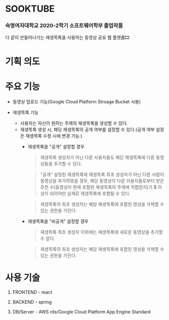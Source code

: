 # SOOKTUBE

### 숙명여자대학교 2020-2학기 소프트웨어학부 졸업작품

다 같이 만들어나가는 재생목록을 사용하는 동영상 공유 웹 플랫폼🎞


# 기획 의도

# 주요 기능

* 동영상 업로드 기능(Google Cloud Platform Stroage Bucket 사용)

* 재생목록 기능

   * 사용자는 자신이 원하는 주제의 재생목록을 생성할 수 있다.
   * 재생목록 생성 시, 해당 재생목록의 공개 여부를 설정할 수 있다.(공개 여부 설정은 재생목록 수정 시에 변경 가능.)
      * 재생목록을 "공개" 설정할 경우
         > 재생목록 생성자가 아닌 다른 사용자들도 해당 재생목록에 다른 동영상들을 추가할 수 있다.
         
         > "공개" 설정된 재생목록에 재생목록 최초 생성자가 아닌 다른 사람이 동영상을 추가하였을 경우, 해당 동영상이 다른 이용자들로부터 받은 추천 수(동영상이 현재 포함된 재생목록의 주제에 적합한지)가 **5** 이상이 되어야만 실제로 재생목록에 포함될 수 있다.
         
         > 재생목록의 최초 생성자는 해당 재생목록에 포함된 영상을 삭제할 수 있는 권한을 가진다.
         
      * 재생목록을 "비공개" 설정할 경우
         > 재생목록 최초 생성자 이외에는 재생목록에 새로운 동영상을 추가할 수 없다.
                  
         > 재생목록의 최초 생성자는 해당 재생목록에 포함된 영상을 삭제할 수 있는 권한을 가진다.

# 사용 기술

1. FRONTEND - react

2. BACKEND - spring

3. DB/Server - AWS rds/Google Cloud Platform App Engine Standard
